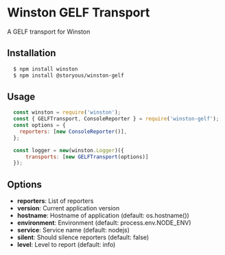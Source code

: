 # Winston GELF Transport

A GELF transport for Winston

## Installation

``` sh
  $ npm install winston
  $ npm install @storyous/winston-gelf
```

## Usage
```javascript
  const winston = require('winston');
  const { GELFTransport, ConsoleReporter } = require('winston-gelf');
  const options = {
    reporters: [new ConsoleReporter()],
  };

  const logger = new(winston.Logger)({
      transports: [new GELFTransport(options)]
  });

```

## Options

* __reporters__: List of reporters
* __version__: Current application version
* __hostname__: Hostname of application (default: os.hostname())
* __environment__: Environment (default: process.env.NODE_ENV)
* __service__: Service name (default: nodejs)
* __silent__: Should silence reporters (default: false)
* __level__: Level to report (default: info)
